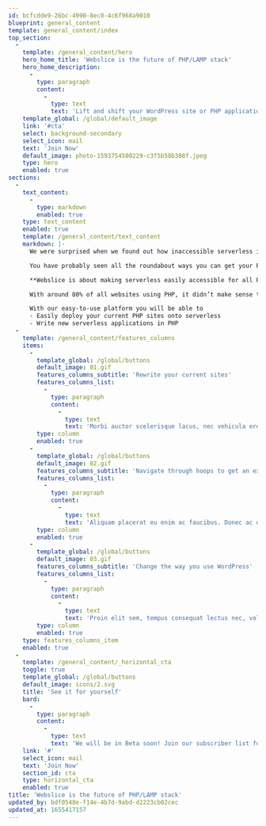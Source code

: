 ```yaml
---
id: bcfcdde9-26bc-4990-8ec0-4c6f968a9010
blueprint: general_content
template: general_content/index
top_section:
  -
    template: /general_content/hero
    hero_home_title: 'Webslice is the future of PHP/LAMP stack'
    hero_home_description:
      -
        type: paragraph
        content:
          -
            type: text
            text: 'Lift and shift your WordPress site or PHP applications onto serverless.'
    template_global: /global/default_image
    link: '#cta'
    select: background-secondary
    select_icon: mail
    text: 'Join Now'
    default_image: photo-1593754500229-c3f5b58b388f.jpeg
    type: hero
    enabled: true
sections:
  -
    text_content:
      -
        type: markdown
        enabled: true
    type: text_content
    enabled: true
    template: /general_content/text_content
    markdown: |-
      We were surprised when we found out how inaccessible serverless is for PHP developers. 

      You have probably seen all the roundabout ways you can get your PHP websites onto serverless. And it very likely ended up in the “too hard basket”. 

      **Webslice is about making serverless easily accessible for all PHP developers.**

      With around 80% of all websites using PHP, it didn’t make sense that getting websites onto serverless hosting wasn’t easy. So we changed that.

      With our easy-to-use platform you will be able to
      - Easily deploy your current PHP sites onto serverless
      - Write new serverless applications in PHP
  -
    template: /general_content/features_columns
    items:
      -
        template_global: /global/buttons
        default_image: 01.gif
        features_columns_subtitle: 'Rewrite your current sites'
        features_columns_list:
          -
            type: paragraph
            content:
              -
                type: text
                text: 'Morbi auctor scelerisque lacus, nec vehicula eros tempus at. Vestibulum scelerisque finibus leo ac aliquam.'
        type: column
        enabled: true
      -
        template_global: /global/buttons
        default_image: 02.gif
        features_columns_subtitle: 'Navigate through hoops to get an existing PHP application working'
        features_columns_list:
          -
            type: paragraph
            content:
              -
                type: text
                text: 'Aliquam placerat eu enim ac faucibus. Donec ac diam congue, lobortis magna nec, fermentum arcu. '
        type: column
        enabled: true
      -
        template_global: /global/buttons
        default_image: 03.gif
        features_columns_subtitle: 'Change the way you use WordPress'
        features_columns_list:
          -
            type: paragraph
            content:
              -
                type: text
                text: 'Proin elit sem, tempus consequat lectus nec, volutpat hendrerit ligula. Phasellus molestie blandit erat.'
        type: column
        enabled: true
    type: features_columns_item
    enabled: true
  -
    template: /general_content/_horizontal_cta
    toggle: true
    template_global: /global/buttons
    default_image: icons/2.svg
    title: 'See it for yourself'
    bard:
      -
        type: paragraph
        content:
          -
            type: text
            text: 'We will be in Beta soon! Join our subscriber list for updates on the Webslice platform and access to the beta when it is released.'
    link: '#'
    select_icon: mail
    text: 'Join Now'
    section_id: cta
    type: horizontal_cta
    enabled: true
title: 'Webslice is the future of PHP/LAMP stack'
updated_by: bdf0548e-f14e-4b7d-9abd-d2223cb02cec
updated_at: 1655417157
---
```

